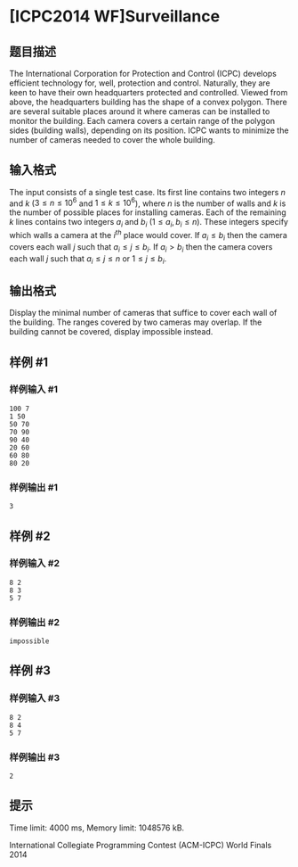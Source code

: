 # [ICPC2014 WF]Surveillance

## 题目描述

The International Corporation for Protection and Control (ICPC) develops efficient technology for, well, protection and control. Naturally, they are keen to have their own headquarters protected and controlled. Viewed from above, the headquarters building has the shape of a convex polygon. There are several suitable places around it where cameras can be installed to monitor the building. Each camera covers a certain range of the polygon sides (building walls), depending on its position. ICPC wants to minimize the number of cameras needed to cover the whole building.

## 输入格式

The input consists of a single test case. Its first line contains two integers $n$ and $k$ ($3 \le n \le 10^6$ and $1 \le k \le 10^6$), where $n$ is the number of walls and $k$ is the number of possible places for installing cameras. Each of the remaining $k$ lines contains two integers $a_ i$ and $b_ i$ ($1 \le a_ i, b_ i \le n$). These integers specify which walls a camera at the $i^{th}$ place would cover. If $a_ i \le b_ i$ then the camera covers each wall $j$ such that $a_ i \le j \le b_ i$. If $a_ i > b_ i$ then the camera covers each wall $j$ such that $a_ i \le j \le n$ or $1 \le j \le b_ i$.

## 输出格式

Display the minimal number of cameras that suffice to cover each wall of the building. The ranges covered by two cameras may overlap. If the building cannot be covered, display impossible instead.

## 样例 #1

### 样例输入 #1
```
100 7
1 50
50 70
70 90
90 40
20 60
60 80
80 20
```

### 样例输出 #1

```
3
```

## 样例 #2

### 样例输入 #2
```
8 2
8 3
5 7
```

### 样例输出 #2

```
impossible
```

## 样例 #3

### 样例输入 #3
```
8 2
8 4
5 7
```

### 样例输出 #3

```
2
```

## 提示

Time limit: 4000 ms, Memory limit: 1048576 kB. 

 International Collegiate Programming Contest (ACM-ICPC) World Finals 2014
